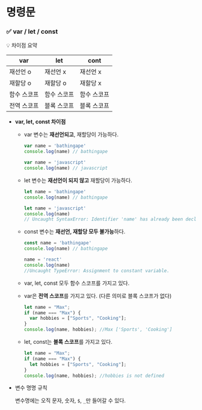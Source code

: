 # 명령문

### ✅ **var / let / const**

<aside>
💡 차이점 요약

| var | let | cont |
| --- | --- | --- |
| 재선언 o | 재선언 x | 재선언 x |
| 재할당 o | 재할당 o | 재할당 x |
| 함수 스코프 | 함수 스코프 | 함수 스코프 |
| 전역 스코프 | 블록 스코프 | 블록 스코프 |
</aside>

- **var, let, const 차이점**
  - var 변수는 **재선언되고**, 재할당이 가능하다.

      ```jsx
      var name = 'bathingape'
      console.log(name) // bathingape
      
      var name = 'javascript'
      console.log(name) // javascript
      ```

  - let 변수는 **재선언이 되지 않고** 재할당이 가능하다.

      ```jsx
      let name = 'bathingape'
      console.log(name) // bathingape
      
      let name = 'javascript'
      console.log(name) 
      // Uncaught SyntaxError: Identifier 'name' has already been declared
      ```

  - const 변수는 **재선언, 재할당 모두 불가능**하다.

      ```jsx
      const name = 'bathingape'
      console.log(name) // bathingape
      
      name = 'react'
      console.log(name) 
      //Uncaught TypeError: Assignment to constant variable.
      ```

  - var, let, const 모두 함수 스코프를 가지고 있다.
  - var은 **전역 스코프**를 가지고 있다. (다른 의미로 블록 스코프가 없다)

      ```jsx
      let name = "Max";
      if (name === "Max") {
        var hobbies = ["Sports", "Cooking"];
      }
      console.log(name, hobbies); //Max ['Sports', 'Cooking']
      
      ```

  - let, const는 **블록 스코프**를 가지고 있다.

      ```jsx
      let name = "Max";
      if (name === "Max") {
        let hobbies = ["Sports", "Cooking"];
      }
      console.log(name, hobbies); //hobbies is not defined
      ```

- 변수 명명 규칙

  변수명에는 오직 문자, 숫자, `$`, `_`만 들어갈 수 있다.